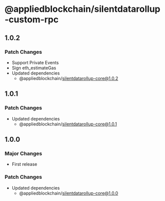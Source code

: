 # @appliedblockchain/silentdatarollup-custom-rpc

## 1.0.2

### Patch Changes

- Support Private Events
- Sign eth_estimateGas
- Updated dependencies
  - @appliedblockchain/silentdatarollup-core@1.0.2

## 1.0.1

### Patch Changes

- Updated dependencies
  - @appliedblockchain/silentdatarollup-core@1.0.1

## 1.0.0

### Major Changes

- First release

### Patch Changes

- Updated dependencies
  - @appliedblockchain/silentdatarollup-core@1.0.0
